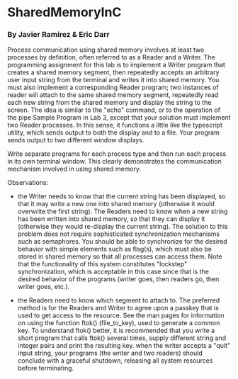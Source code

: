 # SharedMemoryInC
### By Javier Ramirez & Eric Darr
Process communication using shared memory involves at least two processes by definition, often referred to as a Reader and a Writer.  The programming assignment for this lab is to implement a Writer program that creates a shared memory segment, then repeatedly accepts an arbitrary user input string from the terminal and writes it into shared memory.  You must also implement a corresponding Reader program; two instances of reader will attach to the same shared memory segment, repeatedly read each new string from the shared memory and display the string to the screen.  The idea is similar to the "echo" command, or to the operation of the pipe Sample Program in Lab 3, except that your solution must implement two Reader processes.  In this sense, it functions a little like the typescript utility, which sends output to both the display and to a file.  Your program sends output to two different window displays.

Write separate programs for each process type and then run each process in its own terminal window.  This clearly demonstrates the communication mechanism involved in using shared memory.

Observations:
* the Writer needs to know that the current string has been displayed, so that it may write a new one into shared memory (otherwise it would overwrite the first string).  The Readers need to know when a new string has been written into shared memory, so that they can display it (otherwise they would re-display the current string).  The solution to this problem does not require sophisticated synchronization mechanisms such as semaphores.  You should be able to synchronize for the desired behavior with simple elements such as flag(s), which must also be stored in shared memory so that all processes can access them.  Note that the functionality of this system constitutes "lockstep" synchronization, which is acceptable in this case since that is the desired behavior of the programs (writer goes, then readers go, then writer goes, etc.).

* the Readers need to know which segment to attach to.  The preferred method is for the Readers and Writer to agree upon a passkey that is used to get access to the resource.  See the man pages for information on using the function ftok() (file_to_key), used to generate a  common key. To understand ftok() better, it is recommended that you write a short program that calls ftok() several times, supply different string and integer pairs and print the resulting key.
when the writer accepts a "quit" input string, your programs (the writer and two readers) should conclude with a graceful shutdown, releasing all system resources before terminating.
